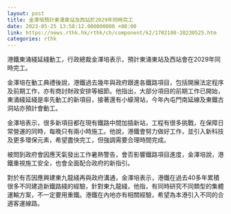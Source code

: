 ```yaml
---
layout: post
title: 金澤培預計東涌東站及西站於2029年同時完工
date: 2023-05-25 13:58:12.000000000 +08:00
link: https://news.rthk.hk/rthk/ch/component/k2/1702108-20230525.htm
categories: rthk
---
```


港鐵東涌綫延綫動工，行政總裁金澤培表示，預計東涌東站及西站會在2029年同時完工。

金澤培在動工典禮後說，港鐵過去幾年與政府跟進各鐵路項目，包括開展法定程序及前期工作，亦有商討財政安排等細節。他指出，大部分項目的前期工作已開始，東涌綫延綫是率先動工的新項目，接著還有小蠔灣站，今年內屯門南延線及東鐵古洞站亦預計會動工。

金澤培表示，很多新項目都在現有鐵路中間加插新站，工程有很多挑戰，在保障日常營運的同時，每晚只有兩小時施工。他說，港鐵會努力做好工作，並引入新科技及更多環保元素，希望盡快完工，但強調需要合理時間完成。

被問到政府會因應天氣發出工作暑熱警告，會否影響鐵路項目進度，金澤培說，港鐵重視施工安全，也會全面配合政府的新指引。

對於有否因應興建東九龍綫再與政府溝通，金澤培表示，港鐵在過去40多年累積很多不同建造新鐵路綫的經驗，針對東九龍綫，他指，有同時研究不同類型的集體運輸方案，不一定要用重鐵。港鐵在內地亦有相關經驗，希望為本港引入不同的合適客運線路。
